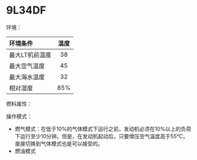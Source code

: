 # 9L34DF

环境：

| 环境条件       | 温度 |
| :------------- | :--: |
| 最大LT机前温度 |  38  |
| 最大空气温度   |  45  |
| 最大海水温度   |  32  |
| 相对湿度       | 85%  |

燃料属性：

操作模式：

- 燃气模式：在低于10%的气体模式下运行之前，发动机必须在10%以上的负荷下运行至少10分钟。但是，在发动机起动后，只要增压空气温度高于55°C，直接切换到气体模式也是可以接受的。
- 燃油模式